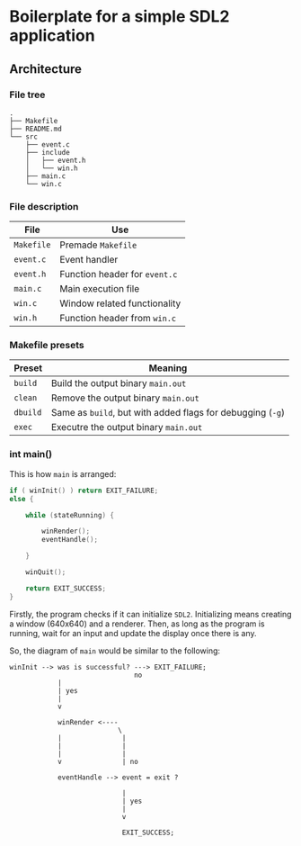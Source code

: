 # Boilerplate for a simple SDL2 application

## Architecture

### File tree

```
.
├── Makefile
├── README.md
└── src
    ├── event.c
    ├── include
    │   ├── event.h
    │   └── win.h
    ├── main.c
    └── win.c
```

### File description

| File       | Use                           |
| ---------- | ----------------------------- |
| `Makefile` | Premade `Makefile`            |
| `event.c`  | Event handler                 |
| `event.h`  | Function header for `event.c` |
| `main.c`   | Main execution file           |
| `win.c`    | Window related functionality  |
| `win.h`    | Function header from `win.c`  |

### Makefile presets

| Preset   | Meaning                                                    |
| -------- | ---------------------------------------------------------- |
| `build`  | Build the output binary `main.out`                         |
| `clean`  | Remove the output binary `main.out`                        |
| `dbuild` | Same as `build`, but with added flags for debugging (`-g`) |
| `exec`   | Executre the output binary `main.out`                      |

### int main()

This is how `main` is arranged:

```c
if ( winInit() ) return EXIT_FAILURE;
else {

	while (stateRunning) {

		winRender();
		eventHandle();

	}

	winQuit();

	return EXIT_SUCCESS;
}
```

Firstly, the program checks if it can initialize `SDL2`.
Initializing means creating a window (640x640) and a renderer.
Then, as long as the program is running, wait for an input and update the display once there is any.

So, the diagram of `main` would be similar to the following:

```
winInit --> was is successful? ---> EXIT_FAILURE;
                               no
            |
            | yes
            |
            v

            winRender <----
                           \
            |               |
            |               |
            |               |
            v               | no

            eventHandle --> event = exit ?

                            |
                            | yes
                            |
                            v

                            EXIT_SUCCESS;
```
